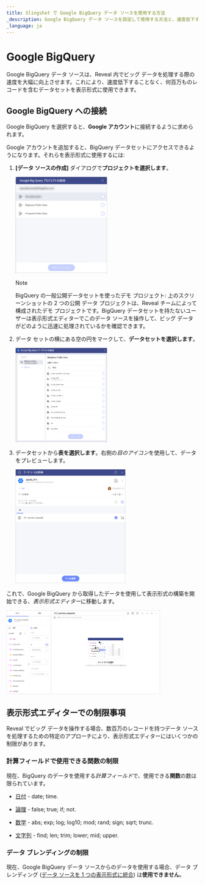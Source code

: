```yaml
---
title: Slingshot で Google BigQuery データ ソースを使用する方法
_description: Google BigQuery データ ソースを設定して使用する方法と、速度低下することなく巨大なデータセットを使用する方法を説明します。
_language: ja
---
```


# Google BigQuery

Google BigQuery データ ソースは、Reveal 内でビッグ データを処理する際の速度を大幅に向上させます。これにより、速度低下することなく、何百万ものレコードを含むデータセットを表示形式に使用できます。

## Google BigQuery への接続

Google BigQuery を選択すると、**Google アカウント**に接続するように求められます。

Google アカウントを追加すると、BigQuery データセットにアクセスできるようになります。それらを表示形式に使用するには:

1.  **[データ ソースの作成]** ダイアログで**プロジェクトを選択します**。

    <img src="images/google-big-query-projects.png" alt="Select a project in the New Data Source dialog" class="responsive-img" width="50%"/>

    >[!NOTE]
    >BigQuery の一般公開データセットを使ったデモ プロジェクト: 上のスクリーンショットの 2 つの公開 データ プロジェクトは、Reveal チームによって構成されたデモ プロジェクトです。BigQuery データセットを持たないユーザーは表示形式エディターでこのデータ ソースを操作して、ビッグ データがどのように迅速に処理されているかを確認できます。


2.  データ セットの横にある空の円をマークして、**データセットを選択します**。

    <img src="images/google-big-query-dataset.png" alt="Select a dataset dialog" class="responsive-img" width="50%"/>


3.  データセットから**表を選択します**。右側の*目のアイコン*を使用して、データをプレビューします。

    <img src="images/google-big-query-tables.png" alt="Select a table dialog" class="responsive-img" width="60%"/>

これで、Google BigQuery から取得したデータを使用して表示形式の構築を開始できる、*表示形式エディター*に移動します。

 <img src="images/google-big-query-visualization-editor.png" alt="Google Big Query data in the visualization editor" class="responsive-img" width="80%"/>

## 表示形式エディターでの制限事項

Reveal でビッグ データを操作する場合、数百万のレコードを持つデータ ソースを処理するための特定のアプローチにより、表示形式エディターにはいくつかの制限があります。

### 計算フィールドで使用できる関数の制限

現在、BigQuery のデータを使用する*計算フィールド*で、使用できる**関数**の数は限られています。

- [日付](~/jp/data-visualizations/fields/calculated-fields/date.html) - date; time.

- [論理](~/jp/data-visualizations/fields/calculated-fields/logic.html) - false; true; if; not.

- [数学](~/jp/data-visualizations/fields/calculated-fields/math.html) - abs; exp; log; log10; mod; rand; sign; sqrt; trunc.

- [文字列](~/jp/data-visualizations/fields/calculated-fields/string.html) - find; len; trim; lower; mid; upper.

### データ ブレンディングの制限

現在、Google BigQuery データ ソースからのデータを使用する場合、データ ブレンディング ([データ ソースを 1 つの表示形式に統合](~/jp/datasources/data-blending.html)) は**使用できません**。
